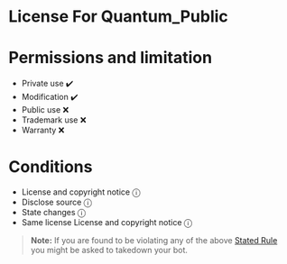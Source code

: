 # **License For Quantum_Public**

# Permissions and limitation      

- Private use ✔️
- Modification ✔️
- Public use ❌
- Trademark use ❌
- Warranty ❌

# Conditions 

- License and copyright notice ⓘ
- Disclose source ⓘ
- State changes ⓘ
- Same license License and copyright notice ⓘ

> **Note:** If you are found to be violating any of the above [Stated Rule](https://github.com/wasik405/quantum_public/wiki/Source-Code-Rules) you might be asked to takedown your bot.

